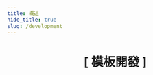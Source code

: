 ```yaml
---
title: 概述
hide_title: true
slug: /development
---
```


<div align='center'>
  <h1>[ 模板開發 ]</h1>
</div>
